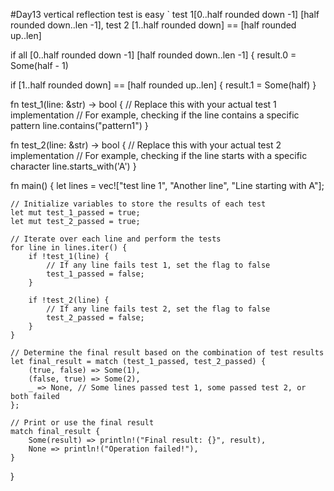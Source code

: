 #Day13
vertical reflection test is easy
`
test 1[0..half rounded down -1] [half rounded down..len -1],
test 2 [1..half rounded down] == [half rounded up..len] 


if all [0..half rounded down -1] [half rounded down..len -1] {
    result.0 =  Some(half - 1)
 
 if [1..half rounded down] == [half rounded up..len] {
    result.1 = Some(half)
 }


fn test_1(line: &str) -> bool {
    // Replace this with your actual test 1 implementation
    // For example, checking if the line contains a specific pattern
    line.contains("pattern1")
}

fn test_2(line: &str) -> bool {
    // Replace this with your actual test 2 implementation
    // For example, checking if the line starts with a specific character
    line.starts_with('A')
}

fn main() {
    let lines = vec!["test line 1", "Another line", "Line starting with A"];

    // Initialize variables to store the results of each test
    let mut test_1_passed = true;
    let mut test_2_passed = true;

    // Iterate over each line and perform the tests
    for line in lines.iter() {
        if !test_1(line) {
            // If any line fails test 1, set the flag to false
            test_1_passed = false;
        }

        if !test_2(line) {
            // If any line fails test 2, set the flag to false
            test_2_passed = false;
        }
    }

    // Determine the final result based on the combination of test results
    let final_result = match (test_1_passed, test_2_passed) {
        (true, false) => Some(1),
        (false, true) => Some(2),
        _ => None, // Some lines passed test 1, some passed test 2, or both failed
    };

    // Print or use the final result
    match final_result {
        Some(result) => println!("Final result: {}", result),
        None => println!("Operation failed!"),
    }
}
